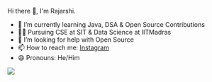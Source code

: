 Hi there 👋, I'm Rajarshi.

- 🌱 I’m currently learning Java, DSA & Open Source Contributions
- 🙇‍♂️ Pursuing CSE at SIT & Data Science at IITMadras
- 🤔 I’m looking for help with Open Source
- 📫 How to reach me: [Instagram](https://www.instagram.com/_roystark_/)
- 😄 Pronouns: He/Him


<img src="https://github-readme-stats.vercel.app/api?username=roy-rajarshi&&show_icons=true&title_color=ffffff&icon_color=bb2acf&text_color=daf7dc&bg_color=191919">
